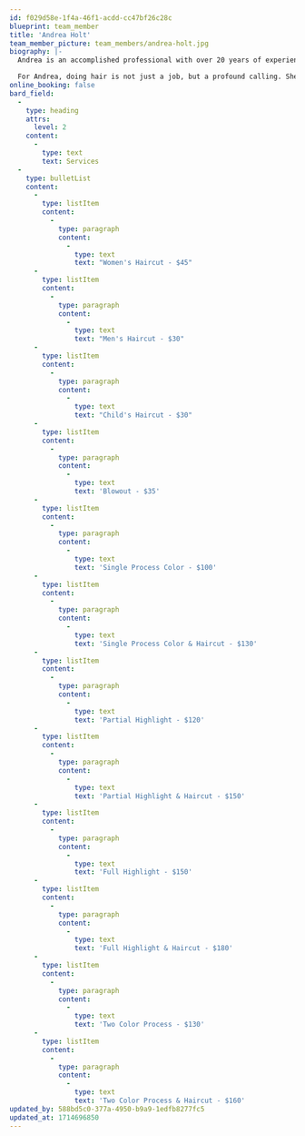 ```yaml
---
id: f029d58e-1f4a-46f1-acdd-cc47bf26c28c
blueprint: team_member
title: 'Andrea Holt'
team_member_picture: team_members/andrea-holt.jpg
biography: |-
  Andrea is an accomplished professional with over 20 years of experience in the hair industry. Her passion for hair has only grown stronger with each passing year. She specializes in haircuts and colors to fit each individual client.

  For Andrea, doing hair is not just a job, but a profound calling. She believes in creating a memorable experience for every client who sits in her chair. Andrea describes herself as a hardworking individual, dedicated to making her clients not only look amazing but also feel confident and beautiful.
online_booking: false
bard_field:
  -
    type: heading
    attrs:
      level: 2
    content:
      -
        type: text
        text: Services
  -
    type: bulletList
    content:
      -
        type: listItem
        content:
          -
            type: paragraph
            content:
              -
                type: text
                text: "Women's Haircut - $45"
      -
        type: listItem
        content:
          -
            type: paragraph
            content:
              -
                type: text
                text: "Men's Haircut - $30"
      -
        type: listItem
        content:
          -
            type: paragraph
            content:
              -
                type: text
                text: "Child's Haircut - $30"
      -
        type: listItem
        content:
          -
            type: paragraph
            content:
              -
                type: text
                text: 'Blowout - $35'
      -
        type: listItem
        content:
          -
            type: paragraph
            content:
              -
                type: text
                text: 'Single Process Color - $100'
      -
        type: listItem
        content:
          -
            type: paragraph
            content:
              -
                type: text
                text: 'Single Process Color & Haircut - $130'
      -
        type: listItem
        content:
          -
            type: paragraph
            content:
              -
                type: text
                text: 'Partial Highlight - $120'
      -
        type: listItem
        content:
          -
            type: paragraph
            content:
              -
                type: text
                text: 'Partial Highlight & Haircut - $150'
      -
        type: listItem
        content:
          -
            type: paragraph
            content:
              -
                type: text
                text: 'Full Highlight - $150'
      -
        type: listItem
        content:
          -
            type: paragraph
            content:
              -
                type: text
                text: 'Full Highlight & Haircut - $180'
      -
        type: listItem
        content:
          -
            type: paragraph
            content:
              -
                type: text
                text: 'Two Color Process - $130'
      -
        type: listItem
        content:
          -
            type: paragraph
            content:
              -
                type: text
                text: 'Two Color Process & Haircut - $160'
updated_by: 588bd5c0-377a-4950-b9a9-1edfb8277fc5
updated_at: 1714696850
---
```

